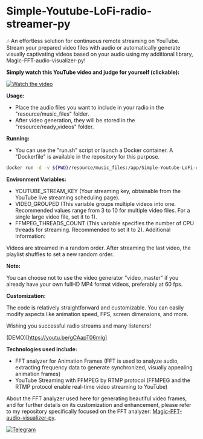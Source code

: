 # Simple-Youtube-LoFi-radio-streamer-py
🎶 An effortless solution for continuous remote streaming on YouTube. Stream your prepared video files with audio or automatically generate visually captivating videos based on your audio using my additional library, Magic-FFT-audio-visualizer-py!

**Simply watch this YouTube video and judge for yourself (clickable):**

[![Watch the video](https://img.youtube.com/vi/PbPL1uChWfQ/maxresdefault.jpg)](https://youtu.be/PbPL1uChWfQ)

**Usage:**

- Place the audio files you want to include in your radio in the "resource/music_files" folder.
- After video generation, they will be stored in the "resource/ready_videos" folder.

**Running:**

- You can use the "run.sh" script or launch a Docker container. A "Dockerfile" is available in the repository for this purpose.

```bash
docker run -d -v ${PWD}/resource/music_files:/app/Simple-Youtube-LoFi-radio-streamer-py/resource/music_files -v ${PWD}/resource/ready_videos:/app/Simple-Youtube-LoFi-radio-streamer-py/resource/ready_videos -it -e YOUTUBE_STREAM_KEY="your-stream-key" -e VIDEO_GROUPED="5" radio
```

**Environment Variables:**

- YOUTUBE_STREAM_KEY (Your streaming key, obtainable from the YouTube live streaming scheduling page).
- VIDEO_GROUPED (This variable groups multiple videos into one. Recommended values range from 3 to 10 for multiple video files. For a single large video file, set it to 1).
- FFMPEG_THREADS_COUNT (This variable specifies the number of CPU threads for streaming. Recommended to set it to 2).
Additional Information:

Videos are streamed in a random order.
After streaming the last video, the playlist shuffles to set a new random order.

**Note:**

You can choose not to use the video generator "video_master" if you already have your own fullHD MP4 format videos, preferably at 60 fps. 

**Customization:**

The code is relatively straightforward and customizable. You can easily modify aspects like animation speed, FPS, screen dimensions, and more.

Wishing you successful radio streams and many listeners!

(DEMO)[https://youtu.be/gCAapT06mlg]

**Technologies used include:**
- FFT analyzer for Animation Frames (FFT is used to analyze audio, extracting frequency data to generate synchronized, visually appealing animation frames)
- YouTube Streaming with FFMPEG by RTMP protocol (FFMPEG and the RTMP protocol enable real-time video streaming to YouTube)

About the FFT analyzer used here for generating beautiful video frames, and for further details on its customization and enhancement, please refer to my repository specifically focused on the FFT analyzer: [Magic-FFT-audio-visualizer-py](https://github.com/nordost8/Magic-FFT-audio-visualizer-py).

[![Telegram](https://img.icons8.com/color/48/000000/telegram-app.png)](https://t.me/nordost8)
